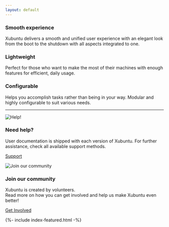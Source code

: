 ```yaml
---
layout: default
---
```


<section class="columns-3">
   <div>
      <h3>Smooth experience</h3>
      <p>Xubuntu delivers a smooth and unified user experience with an elegant look from the boot to the shutdown with all aspects integrated to one.</p>
   </div>
   <div>
      <h3>Lightweight</h3>
      <p>Perfect for those who want to make the most of their machines with enough features for efficient, daily usage.</p>
   </div>
   <div>
      <h3>Configurable</h3>
      <p>Helps you accomplish tasks rather than being in your way. Modular and highly configurable to suit various needs.</p>
   </div>
</section>
<hr />
<section class="columns-2">
   <div class="icon-side">
      <img src="{{ "/assets/pages/icon_help.svg" | relative_url }}" alt="Help!" />
      <div>
         <h3>Need help?</h3>
         <p>User documentation is shipped with each version of Xubuntu. For further assistance, check all available support methods.</p>
         <p><a class="quo" href="{{ "/help" | relative_url }}">Support</a></p>
      </div>
   </div>
   <div class="icon-side">
      <img src="{{ "/assets/pages/icon_community.svg" | relative_url }}" alt="Join our community" />
      <div>
         <h3>Join our community</h3>
         <p>Xubuntu is created by volunteers.<br />Read more on how you can get involved and help us make Xubuntu even better!</p>
         <p><a class="quo" href="{{ "/contribute" | relative_url }}">Get Involved</a></p>
      </div>
   </div>
</section>

{%- include index-featured.html -%}
